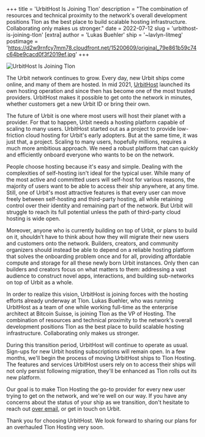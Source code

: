 +++
title = 'UrbitHost Is Joining Tlon'
description = "The combination of resources and technical proximity to the network's overall development positions Tlon as the best place to build scalable hosting infrastructure. Collaborating only makes us stronger."
date = 2022-07-12
slug = 'urbithost-is-joining-tlon'
[extra]
author = 'Lukas Buehler'
ship = '~lavlyn-litmeg'
postimage = 'https://d2w9rnfcy7mm78.cloudfront.net/15200609/original_79e861b59c74c64be9cacd0f3f2019ef.jpg'
+++

<img class="mt-8 mb-16 w-full" alt="UrbitHost Is Joining Tlon" src="https://d2w9rnfcy7mm78.cloudfront.net/15200609/original_79e861b59c74c64be9cacd0f3f2019ef.jpg">

The Urbit network continues to grow. Every day, new Urbit ships come online, and many of them are hosted. In mid 2021, [UrbitHost](https://urbithost.com) launched its own hosting operation and since then has become one of the most trusted providers. UrbitHost makes it possible to get onto the network in minutes, whether customers get a new Urbit ID or bring their own. 

The future of Urbit is one where most users will host their planet with a provider. For that to happen, Urbit needs a hosting platform capable of scaling to many users. UrbitHost started out as a project to provide low-friction cloud hosting for Urbit's early adopters. But at the same time, it was just that, a project. Scaling to many users, hopefully millions, requires a much more ambitious approach. We need a robust platform that can quickly and efficiently onboard everyone who wants to be on the network.

People choose hosting because it's easy and simple. Dealing with the complexities of self-hosting isn't ideal for the typical user. While many of the most active and committed users will self-host for various reasons, the majority of users want to be able to access their ship anywhere, at any time. Still, one of Urbit's most attractive features is that every user can move freely between self-hosting and third-party hosting, all while retaining control over their identity and remaining part of the network. But Urbit will struggle to reach its full potential unless the path of third-party cloud hosting is wide open.

Moreover, anyone who is currently building on top of Urbit, or plans to build on it, shouldn’t have to think about how they will migrate their new users and customers onto the network. Builders, creators, and community organizers should instead be able to depend on a reliable hosting platform that solves the onboarding problem once and for all, providing affordable compute and storage for all these newly born Urbit instances. Only then can builders and creators focus on what matters to them: addressing a vast audience to construct novel apps, interactions, and building sub-networks on top of Urbit as a whole.

In order to realize this vision, UrbitHost is joining forces with the hosting efforts already underway at Tlon. Lukas Buehler, who was running UrbitHost as a team of one while working full-time as the enterprise architect at Bitcoin Suisse, is joining Tlon as the VP of Hosting. The combination of resources and technical proximity to the network's overall development positions Tlon as the best place to build scalable hosting infrastructure. Collaborating only makes us stronger.

During this transition period, UrbitHost will continue to operate as usual. Sign-ups for new Urbit hosting subscriptions will remain open. In a few months, we'll begin the process of moving UrbitHost ships to Tlon Hosting. The features and services UrbitHost users rely on to access their ships will not only persist following migration, they'll be enhanced as Tlon rolls out its new platform. 

Our goal is to make Tlon Hosting the go-to provider for every new user trying to get on the network, and we're well on our way. If you have any concerns about the status of your ship as we transition, don't hesitate to reach out <a href="mailto:support@urbithost.com" target="_blank">over email</a>, or get in touch on Urbit.

Thank you for choosing UrbitHost. We look forward to sharing our plans for an overhauled Tlon Hosting very soon.